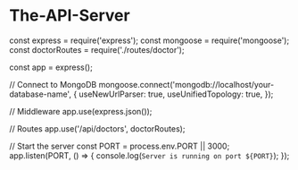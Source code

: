 # The-API-Server
const express = require('express');
const mongoose = require('mongoose');
const doctorRoutes = require('./routes/doctor');

const app = express();

// Connect to MongoDB
mongoose.connect('mongodb://localhost/your-database-name', {
  useNewUrlParser: true,
  useUnifiedTopology: true,
});

// Middleware
app.use(express.json());

// Routes
app.use('/api/doctors', doctorRoutes);

// Start the server
const PORT = process.env.PORT || 3000;
app.listen(PORT, () => {
  console.log(`Server is running on port ${PORT}`);
});
